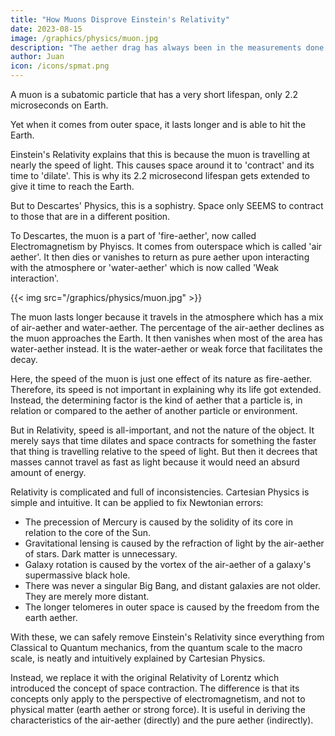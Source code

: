 ```yaml
---
title: "How Muons Disprove Einstein's Relativity"
date: 2023-08-15
image: /graphics/physics/muon.jpg
description: "The aether drag has always been in the measurements done by physicists on light"
author: Juan
icon: /icons/spmat.png
---
```



A muon is a subatomic particle that has a very short lifespan, only 2.2 microseconds on Earth.

Yet when it comes from outer space, it lasts longer and is able to hit the Earth. 

Einstein's Relativity explains that this is because the muon is travelling at nearly the speed of light. This causes space around it to 'contract' and its time to 'dilate'. This is why its 2.2 microsecond lifespan gets extended to give it time to reach the Earth. 

But to Descartes' Physics, this is a sophistry. Space only SEEMS to contract to those that are in a different position.   

To Descartes, the muon is a part of 'fire-aether', now called Electromagnetism by Phyiscs. It comes from outerspace which is called 'air aether'. It then dies or vanishes to return as pure aether upon interacting with the atmosphere or 'water-aether' which is now called 'Weak interaction'.

{{< img src="/graphics/physics/muon.jpg" >}}

The muon lasts longer because it travels in the atmosphere which has a mix of air-aether and water-aether. The percentage of the air-aether declines as the muon approaches the Earth. It then vanishes when most of the area has water-aether instead. It is the water-aether or weak force that facilitates the decay. 

Here, the speed of the muon is just one effect of its nature as fire-aether. Therefore, its speed is not important in explaining why its life got extended. Instead, the determining factor is the kind of aether that a particle is, in relation or compared to the aether of another particle or environment. 

But in Relativity, speed is all-important, and not the nature of the object. It merely says that time dilates and space contracts for something the faster that thing is travelling relative to the speed of light. But then it decrees that masses cannot travel as fast as light because it would need an absurd amount of energy.  

Relativity is complicated and full of inconsistencies. Cartesian Physics is simple and intuitive. It can be applied to fix Newtonian errors:

- The precession of Mercury is caused by the solidity of its core in relation to the core of the Sun.
- Gravitational lensing is caused by the refraction of light by the air-aether of stars. Dark matter is unnecessary.
- Galaxy rotation is caused by the vortex of the air-aether of a galaxy's supermassive black hole.
- There was never a singular Big Bang, and distant galaxies are not older. They are merely more distant.
- The longer telomeres in outer space is caused by the freedom from the earth aether. 

With these, we can safely remove Einstein's Relativity since everything from Classical to Quantum mechanics, from the quantum scale to the macro scale, is neatly and intuitively explained by Cartesian Physics.

Instead, we replace it with the original Relativity of Lorentz which introduced the concept of space contraction. The difference is that its concepts only apply to the perspective of electromagnetism, and not to physical matter (earth aether or strong force). It is useful in deriving the characteristics of the air-aether (directly) and the pure aether (indirectly). 

